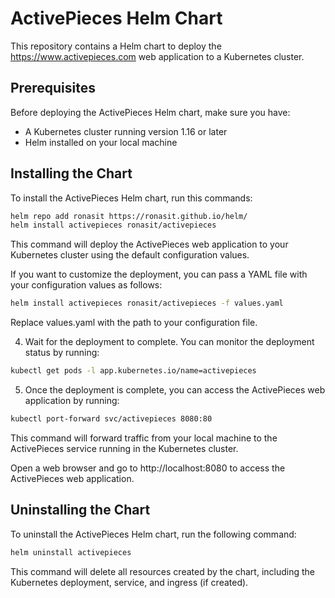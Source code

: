 # ActivePieces Helm Chart

This repository contains a Helm chart to deploy the https://www.activepieces.com web application to a Kubernetes cluster.

## Prerequisites

Before deploying the ActivePieces Helm chart, make sure you have:

- A Kubernetes cluster running version 1.16 or later
- Helm installed on your local machine

## Installing the Chart

To install the ActivePieces Helm chart, run this commands:

```sh
helm repo add ronasit https://ronasit.github.io/helm/
helm install activepieces ronasit/activepieces
```

This command will deploy the ActivePieces web application to your Kubernetes cluster using the default configuration values.

If you want to customize the deployment, you can pass a YAML file with your configuration values as follows:

```sh
helm install activepieces ronasit/activepieces -f values.yaml
```

Replace values.yaml with the path to your configuration file.

4. Wait for the deployment to complete. You can monitor the deployment status by running:

```sh
kubectl get pods -l app.kubernetes.io/name=activepieces
```

5. Once the deployment is complete, you can access the ActivePieces web application by running:

```sh
kubectl port-forward svc/activepieces 8080:80
```

This command will forward traffic from your local machine to the ActivePieces service running in the Kubernetes cluster.

Open a web browser and go to http://localhost:8080 to access the ActivePieces web application.

## Uninstalling the Chart

To uninstall the ActivePieces Helm chart, run the following command:

```sh
helm uninstall activepieces
```

This command will delete all resources created by the chart, including the Kubernetes deployment, service, and ingress (if created).
